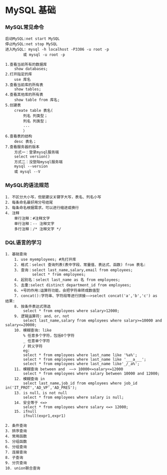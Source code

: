 # MySQL 基础
### MySQL常见命令
	启动MySQL:net start MySQL
	停止MySQL:net stop MySQL
	进入MySQL: mysql -h localhost -P3306 -u root -p
			或 mysql -u root -p

	1.查看当前所有的数据库
		show databases;
	2.打开指定的库
		use 库名
	3.查看当前库的所有表
		show tables;
	4.查看其他库的所有表
		show table from 库名;
	5.创建表
		create table 表名(
			列名 列类型；
			列名 列类型；
			...
			）
	6.查看表的结构
		desc 表名；
	7.查看服务器的版本
		方式一：登录mysql服务端
		select version()
		方式二：没登陆mysql服务端
		mysql --version
		或 mysql --V
### MySQL的语法规范
	1. 不区分大小写，但是建议关键字大写，表名、列名小写
	2. 每条命名最好用分号结尾
	3. 每条命名根据需求，可以进行缩进或换行
	4. 注释
		单行注释：#注释文字
		单行注释：-- 注释文字
		多行注释：/* 注释文字 */

### DQL语言的学习
	1. 基础查询
		1. use myemployees; #先打开库	
		2. 格式：select 查询列表(表中字段、常量值、表达式、函数) from 表名: 
		3. 查询：select last_name,salary,email from employees;
				select * from employees;
		4. 起别名：select last_name as 名 from employees;
		5. 去重:select distinct department_id from employees;
		6. +号的作用:运算符功能，会把字符串转成数值型
		7. concat():字符串、字符段等进行拼接——>select concat('a','b','c') as 结果:
		8. 按条件表达式筛选
			select * from employees where salary>12000;
		9. 逻辑运算符: and、or、not
			select last_name,salary from employees where salary>=10000 and salary<=20000;
		10. 模糊查询: like 
			% 任意多个字符，包括0个字符
			_ 任意单个字符
			/ 转义字符
			eg:
			select * from employees where last_name like '%a%';
			select * from employees where last_name like '___a___';
			select * from employees where last_name like'_/_a%';
		11. 模糊查询 between and  ——> 10000<=salary<=12000
			select * from employees where salary between 10000 and 12000;
		12. 模糊查询 in
			select last_name,job_id from employees where job_id in('IT_PROT','AD_VP','AD_PRES');
		13. is null、is not null
			select * from employees where salary is null;
		14. 安全等于 <=>
			select * from employees where salary <=> 12000;
		15. ifnull
			ifnull(expr1,expr1)

	2. 条件查询
	3. 排序查询
	4. 常用函数
	5. 分组函数
	6. 分组查询
	7. 连接查询
	8. 子查询
	9. 分页查询
	10. union联合查询
